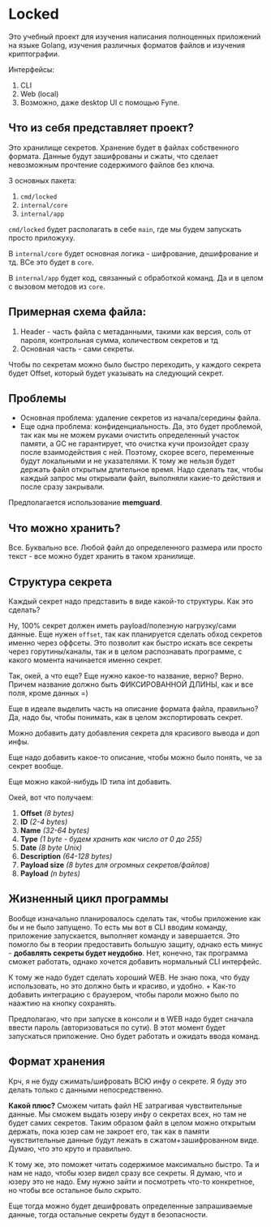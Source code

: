 # Locked

Это учебный проект для изучения написания полноценных приложений на языке Golang, изучения различных форматов файлов и изучения криптографии. 

Интерфейсы:

1. CLI
2. Web (local)
3. Возможно, даже desktop UI с помощью Fyne.

## Что из себя представляет проект?

Это хранилище секретов. Хранение будет в файлах собственного формата. Данные будут зашифрованы и сжаты, что сделает невозможным прочтение содержимого файлов без ключа.

3 основных пакета:
1. `cmd/locked`
2. `internal/core`
3. `internal/app`

`cmd/locked` будет располагать в себе `main`, где мы будем запускать просто приложуху.

В `internal/core` будет основная логика - шифрование, дешифрование и тд. ВСе это будет в `core`.

В `internal/app` будет код, связанный с обработкой команд. Да и в целом с вызовом методов из `core`. 

## Примерная схема файла:

1. Header - часть файла с метаданными, такими как версия, соль от пароля, контрольная сумма, количеством секретов и тд
2. Основная часть - сами секреты.

Чтобы по секретам можно было быстро переходить, у каждого секрета будет Offset, который будет указывать на следующий секрет.

## Проблемы

- Основная проблема: удаление секретов из начала/середины файла.
- Еще одна проблема: конфиденциальность. Да, это будет проблемой, так как мы не можем руками очистить определенный участок памяти, а GC не гарантирует, что очистка кучи произойдет сразу после взаимодействия с ней. Поэтому, скорее всего, переменные будут локальными и не указателями. К тому же нельзя будет держать файл открытым длительное время. Надо сделать так, чтобы каждый запрос мы открывали файл, выполняли какие-то действия и после сразу закрывали.

Предполагается использование **memguard**.

## Что можно хранить?

Все. Буквально все. Любой файл до определенного размера или просто текст - все можно будет хранить в таком хранилище.

## Структура секрета

Каждый секрет надо представить в виде какой-то структуры. Как это сделать?

Ну, 100% секрет должен иметь payload/полезную нагрузку/сами данные. Еще нужен `offset`, так как планируется сделать обход секретов именно через оффсеты. Это позволит как быстро искать все секреты через горутины/каналы, так и в целом распознавать программе, с какого момента начинается именно секрет.

Так, окей, а что еще? Еще нужно какое-то название, верно? Верно. Причем название должно быть ФИКСИРОВАННОЙ ДЛИНЫ, как и все поля, кроме данных =)

Еще в идеале выделить часть на описание формата файла, правильно? Да, надо бы, чтобы понимать, как в целом экспортировать секрет.

Можно добавить дату добавления секрета для красивого вывода и доп инфы. 

Еще надо добавить какое-то описание, чтобы можно было понять, че за секрет вообще.

Еще можно какой-нибудь ID типа int добавить.

Окей, вот что получаем:
1. **Offset** *(8 bytes)*
2. **ID** *(2-4 bytes)*
3. **Name** *(32-64 bytes)*
4. **Type** *(1 byte - будем хранить как число от 0 до 255)*
5. **Date** *(8 byte Unix)*
6. **Description** *(64-128 bytes)*
7. **Payload size** *(8 bytes для огромных секретов/файлов)*
8. **Payload** *(n bytes)*

## Жизненный цикл программы

Вообще изначально планировалось сделать так, чтобы приложение как бы и не было запущено. То есть мы вот в CLI вводим команду, приложение запускается, выполняет команду и завершается. Это помогло бы в теории предоставить большую защиту, однако есть минус - **добавлять секреты будет неудобно**. Нет, конечно, так программа сможет работать, однако хочется добавить нормальный CLI интерфейс.

К тому же надо будет сделать хороший WEB. Не знаю пока, что буду использовать, но это должно быть и красиво, и удобно. + Как-то добавить интеграцию с браузером, чтобы пароли можно было по наажтию на кнопку сохранять. 

Предполагаю, что при запуске в консоли и в WEB надо будет сначала ввести пароль (авторизоваться по сути). В этот момент будет запускаться приложение. Оно будет работать и ожидать ввода команд.

## Формат хранения

Крч, я не буду сжимать/шифровать ВСЮ инфу о секрете. Я буду это делать только с данными непосредственно.

**Какой плюс?** Сможем читать файл НЕ затрагивая чувствительные данные. Мы сможем выдать юзеру инфу о секретах всех, но там не будет самих секретов. Таким образом файл в целом можно открытым держать, пока юзер сам не закроет его, так как в памяти чувствительные данные будут лежать в сжатом+зашифрованном виде. Думаю, что это круто и правильно.

К тому же, это поможет читать содержимое максимально быстро. Та и нам не надо, чтобы юзер видел сразу все секреты. Я думаю, что и юзеру это не надо. Ему нужно зайти и посмотреть что-то конкретное, но чтобы все остальное было скрыто. 

Еще тогда можно будет дешифровать определенные запрашиваемые данные, тогда остальные секреты будут в безопасности.